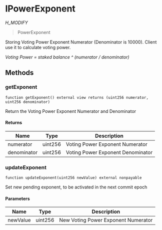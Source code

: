 # IPowerExponent

*H_MODIFY*

> PowerExponent

Storing Voting Power Exponent Numerator (Denominator is 10000). Client use it to calculate voting power.

*Voting Power = staked balance ^ (numerator / denominator)*

## Methods

### getExponent

```solidity
function getExponent() external view returns (uint256 numerator, uint256 denominator)
```

Return the Voting Power Exponent Numerator and Denominator




#### Returns

| Name | Type | Description |
|---|---|---|
| numerator | uint256 | Voting Power Exponent Numerator |
| denominator | uint256 | Voting Power Exponent Denominator |

### updateExponent

```solidity
function updateExponent(uint256 newValue) external nonpayable
```

Set new pending exponent, to be activated in the next commit epoch



#### Parameters

| Name | Type | Description |
|---|---|---|
| newValue | uint256 | New Voting Power Exponent Numerator |




